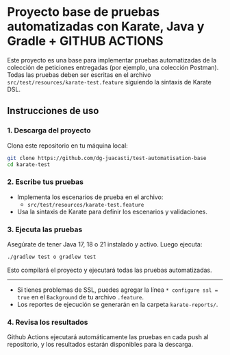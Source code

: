 # Proyecto base de pruebas automatizadas con Karate, Java y Gradle + GITHUB ACTIONS

Este proyecto es una base para implementar pruebas automatizadas de la colección de peticiones entregadas (por ejemplo,
una colección Postman). Todas las pruebas deben ser escritas en el archivo `src/test/resources/karate-test.feature`
siguiendo la sintaxis de Karate DSL.

## Instrucciones de uso

### 1. Descarga del proyecto

Clona este repositorio en tu máquina local:

```sh
git clone https://github.com/dg-juacasti/test-automatisation-base
cd karate-test
```

### 2. Escribe tus pruebas

- Implementa los escenarios de prueba en el archivo:
    - `src/test/resources/karate-test.feature`
- Usa la sintaxis de Karate para definir los escenarios y validaciones.

### 3. Ejecuta las pruebas

Asegúrate de tener Java 17, 18 o 21 instalado y activo. Luego ejecuta:

```sh
./gradlew test o gradlew test
```

Esto compilará el proyecto y ejecutará todas las pruebas automatizadas.

---

- Si tienes problemas de SSL, puedes agregar la línea `* configure ssl = true` en el `Background` de tu archivo `.feature`.
- Los reportes de ejecución se generarán en la carpeta `karate-reports/`.

### 4. Revisa los resultados

Github Actions ejecutará automáticamente las pruebas en cada push al repositorio, y los resultados estarán disponibles para la descarga.


